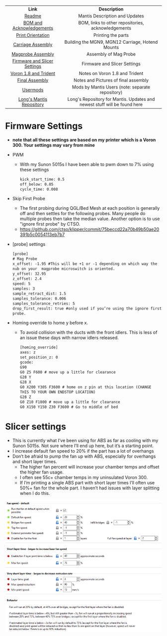 <table width=100%>
<TR>
<TD align="center"><B>Link</TD><TD align="center"><B>Description</TD></TR>
<TR><TD align="center"><a href="readme.md">Readme</A></TD><TD align="center">Mantis Description and Updates</TD></TR>
<TR><TD align="center"><a href="bom_acknowledgements.md">BOM and Acknowledgements</A></TD><TD align="center">BOM, links to other repositories, acknowledgements</TD></TR>
<TR><TD align="center"><a href="print_orientation.md">Print Orientation</A></TD><TD align="center">Printing the parts</TD></TR>
<TR><TD align="center"><a href="carriage_assembly.md">Carriage Assembly</A></TD><TD align="center">Building the MGN9, MGN12 Carriage, Hotend Mounts</TD></TR>
<TR><TD align="center"><a href="magprobe.md">Magprobe Assembly</A></TD><TD align="center">Assembly of Mag Probe</TD></TR>
<TR><TD align="center"><a href="firmware_slicer_settings.md">Firmware and Slicer Settings</A></TD><TD align="center">Firmware and Slicer Settings</TD></TR>
<TR><TD align="center"><a href="1.8_trident.md">Voron 1.8 and Trident</A></TD><TD align="center">Notes on Voron 1.8 and Trident</TD></TR>
<TR><TD align="center"><a href="final_assembly.md">Final Assembly</A></TD><TD align="center">Notes and Pictures of final assembly</TD></TR>
<TR><TD align="center"><a href="https://github.com/mandryd/MantisUsermods/tree/main/Usermods">Usermods</A></TD><TD align="center">Mods by Mantis Users (note: separate repository)</TD></TR>
<TR><TD align="center"><a href="https://github.com/mandryd/VoronUsers/tree/master/printer_mods/Long/Mantis_Dual_5015">Long's Mantis Repository</A></TD><TD align="center">Long's Repository for Mantis.  Updates and newest stuff will be found here</TD></TR>
</table>

Firmware Settings
============
- **note that all these settings are based on my printer which is a Voron 300. Your settings may vary from mine**
- PWM
  - With my Sunon 5015s I have been able to pwm down to 7% using these settings

       ```
       kick_start_time: 0.5
       off_below: 0.05
       cycle_time: 0.008
       ```
       
- Skip First Probe
  - The first probing during QGL/Bed Mesh at each position is generally off and then settles for the following probes.  Many people do multiple probes then take the median value.  Another option is to use "ignore first probe" by CTSO.  
  - https://github.com/ctso/klipper/commit/75beccd22a70b49b50ae20391b5c0054113eb7b7 
 
 - [probe] settings

       [probe]
       # Mag Probe
       x_offset: -1.95 #This will be +1 or -1 depending on which way the nub on your  magprobe microswitch is oriented.
       y_offset: 32.95
       z_offset: 2.4
       speed: 5
       samples: 3
       sample_retract_dist: 1.5
       samples_tolerance: 0.006
       samples_tolerance_retries: 5
       drop_first_result: true #only used if you’re using the ignore first probe.
       
- Homing override to home y before x.
  - To avoid collision with the ducts with the front idlers.  This is less of an issue these days with narrow idlers released.

       ```
       [homing_override]
       axes: z
       set_position_z: 0
       gcode:
       G90
       G0 Z5 F600 # move up a little for clearance
       G28 Y
       G28 X
       G0 X200 Y305 F3600 # home on z pin at this location (CHANGE THIS TO YOUR OWN ENDSTOP LOCATION)
       G28 Z
       G0 Z10 F1800 # move up a little for clearance
       G0 X150 Y150 Z30 F3600 # Go to middle of bed
       ```

Slicer settings
============
- This is currently what I’ve been using for ABS as far as cooling with my Sunon 5015s. Not sure where I’ll end up here, but it’s a starting point.
- I increase default fan speed to 20% if the part has a lot of overhangs
- Don’t be afraid to pump the fan up with ABS, especially for overhangs and short layer times. 
  - The higher fan percent will increase your chamber temps and offset the higher fan usage. 
  - I often see 55c+ chamber temps in my uninsulated Voron 300. 
  - If I’m printing a single ABS part with short layer times I’ll often use 50%+ fan for the whole part. I haven’t had issues with layer splitting when I do this.  

![Slicer Settings](images/firmware_slicer_cooling_settings.png)
